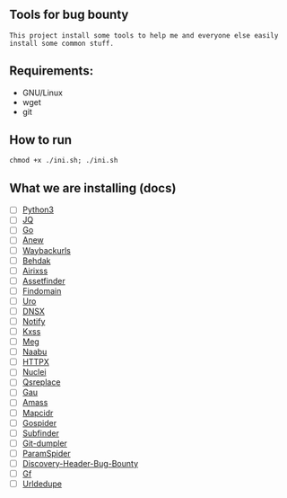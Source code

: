 ## Tools for bug bounty

```
This project install some tools to help me and everyone else easily install some common stuff.
``` 
## Requirements:

- GNU/Linux
- wget
- git

## How to run

```
chmod +x ./ini.sh; ./ini.sh
```

## What we are installing (docs)

- [ ] [Python3](https://www.python.org/downloads/)
- [ ] [JQ](https://stedolan.github.io/jq/download/)
- [ ] [Go](https://go.dev/doc/install)
- [ ] [Anew](https://github.com/tomnomnom/anew)
- [ ] [Waybackurls](https://github.com/tomnomnom/waybackurl)
- [ ] [Behdak](https://github.com/R0X4R/bhedak)
- [ ] [Airixss](https://github.com/ferreiraklet/airixss)
- [ ] [Assetfinder](https://github.com/tomnomnom/assetfinder)
- [ ] [Findomain](https://github.com/Findomain/Findomain)
- [ ] [Uro](https://github.com/s0md3v/uro)
- [ ] [DNSX](https://github.com/projectdiscovery/dnsx)
- [ ] [Notify](https://github.com/projectdiscovery/notify)
- [ ] [Kxss](https://github.com/Emoe/kxss)
- [ ] [Meg](https://github.com/tomnomnom/meg)
- [ ] [Naabu](https://github.com/projectdiscovery/naabu)
- [ ] [HTTPX](https://github.com/projectdiscovery/httpx)
- [ ] [Nuclei](https://github.com/projectdiscovery/nuclei)
- [ ] [Qsreplace](https://github.com/tomnomnom/qsreplace)
- [ ] [Gau](https://github.com/lc/gau)
- [ ] [Amass](https://github.com/OWASP/Amass)
- [ ] [Mapcidr](https://github.com/projectdiscovery/mapcidr)
- [ ] [Gospider](https://github.com/jaeles-project/gospider)
- [ ] [Subfinder](https://github.com/projectdiscovery/subfinder)
- [ ] [Git-dumpler](https://https://github.com/arthaud/git-dumper)
- [ ] [ParamSpider](https://github.com/devanshbatham/ParamSpider)
- [ ] [Discovery-Header-Bug-Bounty](https://https://github.com/KingOfBugbounty/Discovery-Header-Bug-Bounty)
- [ ] [Gf](https://github.com/tomnomnom/gf)
- [ ] [Urldedupe](https://github.com/ameenmaali/urldedupe)
